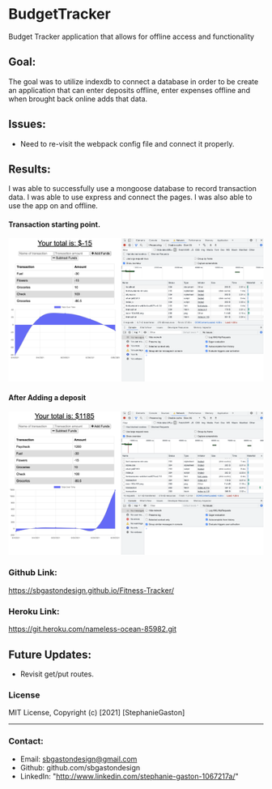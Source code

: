 # BudgetTracker

Budget Tracker application that allows for offline access and functionality

## Goal:

The goal was to utilize indexdb to connect a database in order to be create an application that can enter deposits offline, enter expenses offline and when brought back online adds that data.

## Issues:

- Need to re-visit the webpack config file and connect it properly.

## Results:

I was able to successfully use a mongoose database to record transaction data. I was able to use express and connect the pages. I was also able to use the app on and offline.

#### Transaction starting point.

![Finished Fitness Tracker.](transaction1.png)

#### After Adding a deposit

![Finished Fitness Tracker.](transaction2.png)

### Github Link:

https://sbgastondesign.github.io/Fitness-Tracker/

### Heroku Link:

https://git.heroku.com/nameless-ocean-85982.git

## Future Updates:

- Revisit get/put routes.

### License

MIT License, Copyright (c) [2021] [StephanieGaston]

---

### Contact:

- Email: sbgastondesign@gmail.com
- Github: github.com/sbgastondesign
- LinkedIn: "http://www.linkedin.com/stephanie-gaston-1067217a/"
